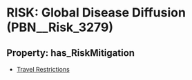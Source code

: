 # RISK: __Global Disease Diffusion__ (PBN__Risk_3279)

## Property: has_RiskMitigation

* [Travel Restrictions](PBN__Mitigation_710)

